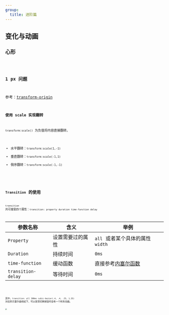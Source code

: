 ```yaml
---
group:
  title: 进阶篇
---
```


## 变化与动画

### 心形

<code src="./heart">

### 1 px 问题

参考：[transform-origin](https://developer.mozilla.org/zh-CN/docs/Web/CSS/transform-origin) <code src="./onepx-border">

### 使用 scale 实现翻转

`transform:scale()` 为负值将内容直接翻转。

- 水平翻转：`transform:scale(1,-1)`
- 垂直翻转：`transform:scale(-1,1)`
- 倒序翻转：`transform:scale(-1,-1)`

<code src="./flip-content">

## `Transition` 的使用

`transition` 共可接受四个属性：`transition: property duration time-function delay`

| 参数名称 | 含义 | 举例 |
| --- | --- | --- |
| `Property` | 设置需要过的属性 | `all` 或者某个具体的属性 `width` |
| `Duration` | 持续时间 | `0ms` |
| `time-function` | 缓动函数 | 直接参考[内塞尔函数](https://cubic-bezier.com/#.17,.67,.83,.67) |
| `transition-delay` | 等待时间 | `0ms` |

<code src="./switch-btn">

其中，`transition: all 300ms cubic-bezier(.4, .4, .25, 1.35)` 对应的贝塞尔曲线如下，可以发现切换按钮时会有一个刹车动画。

<img src="https://wjs-tik.oss-cn-shanghai.aliyuncs.com/image-20221022221246022.png" style="zoom: 33%;" />
